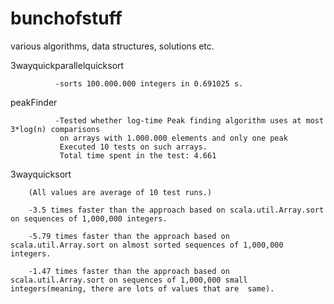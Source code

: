 # bunchofstuff
various algorithms, data structures, solutions etc.

3wayquickparallelquicksort

              -sorts 100.000.000 integers in 0.691025 s.


peakFinder 

              -Tested whether log-time Peak finding algorithm uses at most 3*log(n) comparisons
               on arrays with 1.000.000 elements and only one peak
               Executed 10 tests on such arrays.
               Total time spent in the test: 4.661
              
              
3wayquicksort

        (All values are average of 10 test runs.)
        
        -3.5 times faster than the approach based on scala.util.Array.sort on sequences of 1,000,000 integers.
        
        -5.79 times faster than the approach based on scala.util.Array.sort on almost sorted sequences of 1,000,000 integers.
        
        -1.47 times faster than the approach based on scala.util.Array.sort on sequences of 1,000,000 small integers(meaning, there are lots of values that are  same).

         
